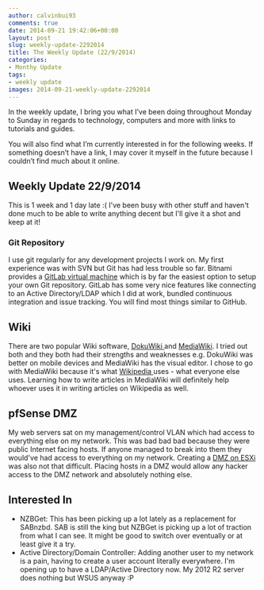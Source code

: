 ```yaml
---
author: calvinbui93
comments: true
date: 2014-09-21 19:42:06+00:00
layout: post
slug: weekly-update-2292014
title: The Weekly Update (22/9/2014)
categories:
- Monthy Update
tags:
- weekly update
images: 2014-09-21-weekly-update-2292014
---
```


In the weekly update, I bring you what I’ve been doing throughout Monday to Sunday in regards to technology, computers and more with links to tutorials and guides.

You will also find what I’m currently interested in for the following weeks. If something doesn’t have a link, I may cover it myself in the future because I couldn’t find much about it online.

<!-- more -->

## Weekly Update 22/9/2014

This is 1 week and 1 day late :( I've been busy with other stuff and haven't done much to be able to write anything decent but I'll give it a shot and keep at it!

### Git Repository

I use git regularly for any development projects I work on. My first experience was with SVN but Git has had less trouble so far. Bitnami provides a [GitLab virtual machine](https://bitnami.com/stack/gitlab) which is by far the easiest option to setup your own Git repository. GitLab has some very nice features like connecting to an Active Directory/LDAP which I did at work, bundled continuous integration and issue tracking. You will find most things similar to GitHub.

## Wiki

There are two popular Wiki software, [DokuWiki ](https://www.dokuwiki.org/dokuwiki)and [MediaWiki](https://www.mediawiki.org/wiki/MediaWiki). I tried out both and they both had their strengths and weaknesses e.g. DokuWiki was better on mobile devices and MediaWiki has the visual editor. I chose to go with MediaWiki because it's what [Wikipedia ](http://en.wikipedia.org/wiki/Main_Page)uses - what everyone else uses. Learning how to write articles in MediaWiki will definitely help whoever uses it in writing articles on Wikipedia as well.

## pfSense DMZ

My web servers sat on my management/control VLAN which had access to everything else on my network. This was bad bad bad because they were public Internet facing hosts. If anyone managed to break into them they would've had access to everything on my network. Creating a [DMZ on ESXi](https://doc.pfsense.org/index.php/PfSense_2_on_VMware_ESXi_5#Adding_a_DMZ) was also not that difficult. Placing hosts in a DMZ would allow any hacker access to the DMZ network and absolutely nothing else.

## Interested In

* NZBGet: This has been picking up a lot lately as a replacement for SABnzbd. SAB is still the king but NZBGet is picking up a lot of traction from what I can see. It might be good to switch over eventually or at least give it a try.
* Active Directory/Domain Controller: Adding another user to my network is a pain, having to create a user account literally everywhere. I'm opening up to have a LDAP/Active Directory now. My 2012 R2 server does nothing but WSUS anyway :P
